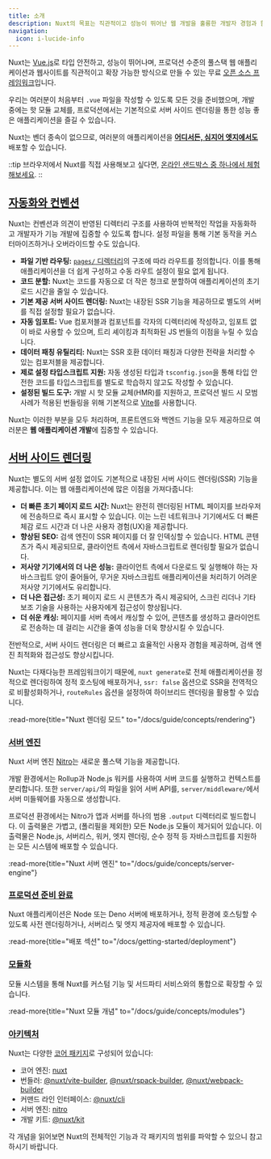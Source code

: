 ```yaml
---
title: 소개
description: Nuxt의 목표는 직관적이고 성능이 뛰어난 웹 개발을 훌륭한 개발자 경험과 함께 제공하는 것입니다.
navigation:
  icon: i-lucide-info
---
```


Nuxt는 [Vue.js](https://vuejs.org)로 타입 안전하고, 성능이 뛰어나며, 프로덕션 수준의 풀스택 웹 애플리케이션과 웹사이트를 직관적이고 확장 가능한 방식으로 만들 수 있는 무료 [오픈 소스 프레임워크](https://github.com/nuxt/nuxt)입니다.

우리는 여러분이 처음부터 `.vue` 파일을 작성할 수 있도록 모든 것을 준비했으며, 개발 중에는 핫 모듈 교체를, 프로덕션에서는 기본적으로 서버 사이드 렌더링을 통한 성능 좋은 애플리케이션을 즐길 수 있습니다.

Nuxt는 벤더 종속이 없으므로, 여러분의 애플리케이션을 [**어디서든, 심지어 엣지에서도**](https://nuxt.com/blog/nuxt-on-the-edge) 배포할 수 있습니다.

::tip
브라우저에서 Nuxt를 직접 사용해보고 싶다면, [온라인 샌드박스 중 하나에서 체험해보세요](/docs/getting-started/installation#play-online).
::

## [자동화와 컨벤션](#automation-and-conventions)

Nuxt는 컨벤션과 의견이 반영된 디렉터리 구조를 사용하여 반복적인 작업을 자동화하고 개발자가 기능 개발에 집중할 수 있도록 합니다. 설정 파일을 통해 기본 동작을 커스터마이즈하거나 오버라이드할 수도 있습니다.

- **파일 기반 라우팅:** [`pages/` 디렉터리](/docs/guide/directory-structure/pages)의 구조에 따라 라우트를 정의합니다. 이를 통해 애플리케이션을 더 쉽게 구성하고 수동 라우트 설정이 필요 없게 됩니다.
- **코드 분할:** Nuxt는 코드를 자동으로 더 작은 청크로 분할하여 애플리케이션의 초기 로드 시간을 줄일 수 있습니다.
- **기본 제공 서버 사이드 렌더링:** Nuxt는 내장된 SSR 기능을 제공하므로 별도의 서버를 직접 설정할 필요가 없습니다.
- **자동 임포트:** Vue 컴포저블과 컴포넌트를 각자의 디렉터리에 작성하고, 임포트 없이 바로 사용할 수 있으며, 트리 셰이킹과 최적화된 JS 번들의 이점을 누릴 수 있습니다.
- **데이터 패칭 유틸리티:** Nuxt는 SSR 호환 데이터 패칭과 다양한 전략을 처리할 수 있는 컴포저블을 제공합니다.
- **제로 설정 타입스크립트 지원:** 자동 생성된 타입과 `tsconfig.json`을 통해 타입 안전한 코드를 타입스크립트를 별도로 학습하지 않고도 작성할 수 있습니다.
- **설정된 빌드 도구:** 개발 시 핫 모듈 교체(HMR)를 지원하고, 프로덕션 빌드 시 모범 사례가 적용된 번들링을 위해 기본적으로 [Vite](https://vite.dev)를 사용합니다.

Nuxt는 이러한 부분을 모두 처리하며, 프론트엔드와 백엔드 기능을 모두 제공하므로 여러분은 **웹 애플리케이션 개발**에 집중할 수 있습니다.

## [서버 사이드 렌더링](#server-side-rendering)

Nuxt는 별도의 서버 설정 없이도 기본적으로 내장된 서버 사이드 렌더링(SSR) 기능을 제공합니다. 이는 웹 애플리케이션에 많은 이점을 가져다줍니다:

- **더 빠른 초기 페이지 로드 시간:** Nuxt는 완전히 렌더링된 HTML 페이지를 브라우저에 전송하므로 즉시 표시할 수 있습니다. 이는 느린 네트워크나 기기에서도 더 빠른 체감 로드 시간과 더 나은 사용자 경험(UX)을 제공합니다.
- **향상된 SEO:** 검색 엔진이 SSR 페이지를 더 잘 인덱싱할 수 있습니다. HTML 콘텐츠가 즉시 제공되므로, 클라이언트 측에서 자바스크립트로 렌더링할 필요가 없습니다.
- **저사양 기기에서의 더 나은 성능:** 클라이언트 측에서 다운로드 및 실행해야 하는 자바스크립트 양이 줄어들어, 무거운 자바스크립트 애플리케이션을 처리하기 어려운 저사양 기기에서도 유리합니다.
- **더 나은 접근성:** 초기 페이지 로드 시 콘텐츠가 즉시 제공되어, 스크린 리더나 기타 보조 기술을 사용하는 사용자에게 접근성이 향상됩니다.
- **더 쉬운 캐싱:** 페이지를 서버 측에서 캐싱할 수 있어, 콘텐츠를 생성하고 클라이언트로 전송하는 데 걸리는 시간을 줄여 성능을 더욱 향상시킬 수 있습니다.

전반적으로, 서버 사이드 렌더링은 더 빠르고 효율적인 사용자 경험을 제공하며, 검색 엔진 최적화와 접근성도 향상시킵니다.

Nuxt는 다재다능한 프레임워크이기 때문에, `nuxt generate`로 전체 애플리케이션을 정적으로 렌더링하여 정적 호스팅에 배포하거나,
`ssr: false` 옵션으로 SSR을 전역적으로 비활성화하거나, `routeRules` 옵션을 설정하여 하이브리드 렌더링을 활용할 수 있습니다.

:read-more{title="Nuxt 렌더링 모드" to="/docs/guide/concepts/rendering"}

### [서버 엔진](#server-engine)

Nuxt 서버 엔진 [Nitro](https://nitro.build/)는 새로운 풀스택 기능을 제공합니다.

개발 환경에서는 Rollup과 Node.js 워커를 사용하여 서버 코드를 실행하고 컨텍스트를 분리합니다. 또한 `server/api/`의 파일을 읽어 서버 API를, `server/middleware/`에서 서버 미들웨어를 자동으로 생성합니다.

프로덕션 환경에서는 Nitro가 앱과 서버를 하나의 범용 `.output` 디렉터리로 빌드합니다. 이 출력물은 가볍고, (폴리필을 제외한) 모든 Node.js 모듈이 제거되어 있습니다. 이 출력물은 Node.js, 서버리스, 워커, 엣지 렌더링, 순수 정적 등 자바스크립트를 지원하는 모든 시스템에 배포할 수 있습니다.

:read-more{title="Nuxt 서버 엔진" to="/docs/guide/concepts/server-engine"}

### [프로덕션 준비 완료](#production-ready)

Nuxt 애플리케이션은 Node 또는 Deno 서버에 배포하거나, 정적 환경에 호스팅할 수 있도록 사전 렌더링하거나, 서버리스 및 엣지 제공자에 배포할 수 있습니다.

:read-more{title="배포 섹션" to="/docs/getting-started/deployment"}

### [모듈화](#modular)

모듈 시스템을 통해 Nuxt를 커스텀 기능 및 서드파티 서비스와의 통합으로 확장할 수 있습니다.

:read-more{title="Nuxt 모듈 개념" to="/docs/guide/concepts/modules"}

### [아키텍처](#architecture)

Nuxt는 다양한 [코어 패키지](https://github.com/nuxt/nuxt/tree/main/packages)로 구성되어 있습니다:

- 코어 엔진: [nuxt](https://github.com/nuxt/nuxt/tree/main/packages/nuxt)
- 번들러: [@nuxt/vite-builder](https://github.com/nuxt/nuxt/tree/main/packages/vite), [@nuxt/rspack-builder](https://github.com/nuxt/nuxt/tree/main/packages/rspack), [@nuxt/webpack-builder](https://github.com/nuxt/nuxt/tree/main/packages/webpack)
- 커맨드 라인 인터페이스: [@nuxt/cli](https://github.com/nuxt/cli)
- 서버 엔진: [nitro](https://github.com/nitrojs/nitro)
- 개발 키트: [@nuxt/kit](https://github.com/nuxt/nuxt/tree/main/packages/kit)

각 개념을 읽어보면 Nuxt의 전체적인 기능과 각 패키지의 범위를 파악할 수 있으니 참고하시기 바랍니다.
